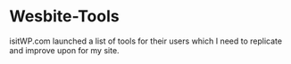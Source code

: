 # Wesbite-Tools
isitWP.com launched a list of tools for their users which I need to replicate and improve upon for my site.
